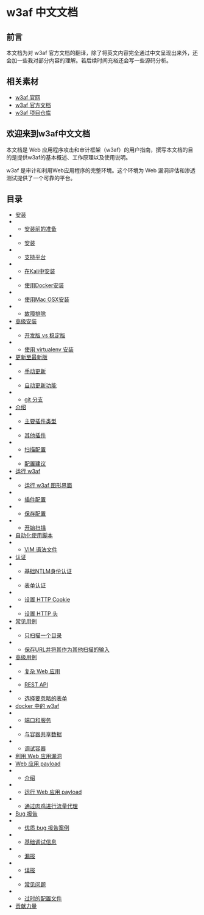 # w3af 中文文档

## 前言
本文档为对 w3af 官方文档的翻译，除了将英文内容完全通过中文呈现出来外，还会加一些我对部分内容的理解。若后续时间充裕还会写一些源码分析。

## 相关素材
- [w3af 官网](http://w3af.org/)
- [w3af 官方文档](http://docs.w3af.org/en/latest/)
- [w3af 项目仓库](https://github.com/andresriancho/w3af/)

## 欢迎来到w3af中文文档
本文档是 Web 应用程序攻击和审计框架（w3af）的用户指南，撰写本文档的目的是提供w3af的基本概述、工作原理以及使用说明。


w3af 是审计和利用Web应用程序的完整环境。这个环境为 Web 漏洞评估和渗透测试提供了一个可靠的平台。

## 目录
- [安装](http://docs.w3af.org/en/latest/install.html)
- - [安装前的准备](http://docs.w3af.org/en/latest/install.html#prerequisites)
- - [安装](http://docs.w3af.org/en/latest/install.html#id1)
- - [支持平台](http://docs.w3af.org/en/latest/install.html#supported-platforms)
- - [在Kali中安装](http://docs.w3af.org/en/latest/install.html#installation-in-kali)
- - [使用Docker安装](http://docs.w3af.org/en/latest/install.html#installing-using-docker)
- - [使用Mac OSX安装](http://docs.w3af.org/en/latest/install.html#installation-in-mac-osx)
- - [故障排除](http://docs.w3af.org/en/latest/install.html#troubleshooting)
- [高级安装](http://docs.w3af.org/en/latest/advanced-install.html)
- - [开发版 vs 稳定版](http://docs.w3af.org/en/latest/advanced-install.html#bleeding-edge-vs-stable)
- - [使用 virtualenv 安装](http://docs.w3af.org/en/latest/advanced-install.html#installing-using-virtualenv)
- [更新至最新版](http://docs.w3af.org/en/latest/update.html)
- - [手动更新](http://docs.w3af.org/en/latest/update.html#manually-updating)
- - [自动更新功能](http://docs.w3af.org/en/latest/update.html#auto-update-feature)
- - [git 分支](http://docs.w3af.org/en/latest/update.html#branches)
- [介绍](http://docs.w3af.org/en/latest/phases.html)
- - [主要插件类型](http://docs.w3af.org/en/latest/phases.html#main-plugin-types)
- - [其他插件](http://docs.w3af.org/en/latest/phases.html#other-plugins)
- - [扫描配置](http://docs.w3af.org/en/latest/phases.html#scan-configuration)
- - [配置建议](http://docs.w3af.org/en/latest/phases.html#scan-configuration)
- [运行 w3af](http://docs.w3af.org/en/latest/basic-ui.html)
- - [运行 w3af 图形界面](http://docs.w3af.org/en/latest/basic-ui.html#running-w3af-with-gtk-user-interface)
- - [插件配置](http://docs.w3af.org/en/latest/basic-ui.html#plugin-configuration)
- - [保存配置](http://docs.w3af.org/en/latest/basic-ui.html#saving-the-configuration)
- - [开始扫描](http://docs.w3af.org/en/latest/basic-ui.html#starting-the-scan)
- [自动化使用脚本](http://docs.w3af.org/en/latest/scripts.html)
- - [VIM 语法文件](http://docs.w3af.org/en/latest/scripts.html#vim-syntax-file)
- [认证](http://docs.w3af.org/en/latest/authentication.html)
- - [基础NTLM身份认证](http://docs.w3af.org/en/latest/authentication.html#basic-and-ntlm-authentication)
- - [表单认证](http://docs.w3af.org/en/latest/authentication.html#form-authentication)
- - [设置 HTTP Cookie](http://docs.w3af.org/en/latest/authentication.html#setting-http-cookie)
- - [设置 HTTP 头](http://docs.w3af.org/en/latest/authentication.html#setting-http-headers)
- [常见用例](http://docs.w3af.org/en/latest/common-use-cases.html)
- - [只扫描一个目录](http://docs.w3af.org/en/latest/common-use-cases.html#scanning-only-one-directory)
- - [保存URL并将其作为其他扫描的输入](http://docs.w3af.org/en/latest/common-use-cases.html#saving-urls-and-using-them-as-input-for-other-scans)
- [高级用例](http://docs.w3af.org/en/latest/advanced-use-cases.html)
- - [复杂 Web 应用](http://docs.w3af.org/en/latest/advanced-use-cases.html#complex-web-applications)
- - [REST API](http://docs.w3af.org/en/latest/advanced-use-cases.html#rest-apis)
- - [选择要忽略的表单](http://docs.w3af.org/en/latest/advanced-use-cases.html#choosing-which-forms-to-ignore)
- [docker 中的 w3af](http://docs.w3af.org/en/latest/docker.html)
- - [端口和服务](http://docs.w3af.org/en/latest/docker.html#ports-and-services)
- - [与容器共享数据](http://docs.w3af.org/en/latest/docker.html#sharing-data-with-the-container)
- - [调试容器](http://docs.w3af.org/en/latest/docker.html#debugging-the-container)
- [利用 Web 应用漏洞](http://docs.w3af.org/en/latest/exploitation.html)
- [Web 应用 payload](http://docs.w3af.org/en/latest/advanced-exploitation.html#running-web-application-payloads)
- - [介绍](http://docs.w3af.org/en/latest/advanced-exploitation.html#introduction)
- - [运行 Web 应用 payload](http://docs.w3af.org/en/latest/advanced-exploitation.html#running-web-application-payloads)
- - [通过肉鸡进行流量代理](http://docs.w3af.org/en/latest/advanced-exploitation.html#proxying-traffic-through-the-compromised-host)
- [Bug 报告](http://docs.w3af.org/en/latest/report-a-bug.html)
- - [优质 bug 报告案例](http://docs.w3af.org/en/latest/report-a-bug.html#good-bug-reporting-practices)
- - [基础调试信息](http://docs.w3af.org/en/latest/report-a-bug.html#basic-debugging)
- - [漏报](http://docs.w3af.org/en/latest/report-a-bug.html#false-negatives)
- - [误报](http://docs.w3af.org/en/latest/report-a-bug.html#false-positives)
- - [常见问题](http://docs.w3af.org/en/latest/report-a-bug.html#common-problems)
- - [过时的配置文件](http://docs.w3af.org/en/latest/report-a-bug.html#outdated-profiles)
- [贡献力量](http://docs.w3af.org/en/latest/contribute.html)

